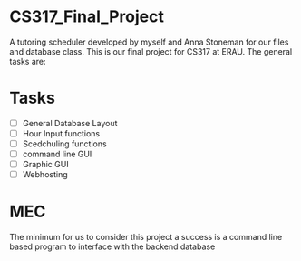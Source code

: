 # CS317_Final_Project
A tutoring scheduler developed by myself and Anna Stoneman for our files and database class. 
This is our final project for CS317 at ERAU. The general tasks are: 
# Tasks
- [ ] General Database Layout
- [ ] Hour Input functions
- [ ] Scedchuling functions
- [ ] command line GUI
- [ ] Graphic GUI
- [ ] Webhosting

# MEC
 The minimum for us to consider this project a success is a command line based program to interface with the backend database
 
